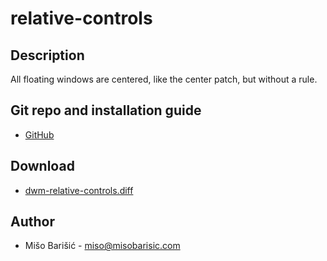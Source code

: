 relative-controls
============

Description
-----------
All floating windows are centered, like the center patch, but
without a rule.

Git repo and installation guide
-----------
* [GitHub](https://github.com/misobarisic/dwm-relative-controls)

Download
--------
* [dwm-relative-controls.diff](dwm-relative-controls.diff)

Author
-------
* Mišo Barišić - <miso@misobarisic.com> 
